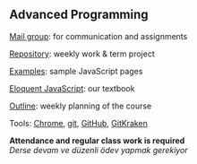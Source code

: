 ﻿## Advanced Programming

[Mail group](https://groups.google.com/forum/#!forum/fsmvu-mae/join): for communication and assignments

[Repository](https://github.com/maeyler/BLM305/): weekly work & term project

[Examples](https://maeyler.github.io/JS/): sample JavaScript pages

[Eloquent JavaScript](http://eloquentjavascript.net/): our textbook

[Outline](https://a0m0rajab.github.io/BLM305/BLM_305_Outline): weekly planning of the course

Tools: [Chrome](https://wikiwand.com/en/Google_Chrome), [git](https://wikiwand.com/en/Git), [GitHub](https://github.com/), [GitKraken](https://gitkraken.com/)


**Attendance and regular class work is required** <br>
_Derse devam ve düzenli ödev yapmak gerekiyor_

